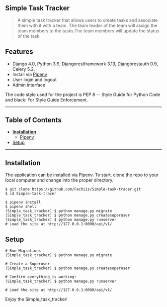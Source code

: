 ****Simple Task Tracker****
-
>A simple task tracker that allows users to create tasks and associate them with it with a team. The team leader of the team will assign the team members to the tasks.The team members will update the status of the task.

## Features

- Django 4.0, Python 3.9, Djangorestframework 3.13, Djangorestauth 0.9, Celery 5.2, 
- Install via [Pipenv](https://pypi.org/project/pip/)
- User login and logout
- Admin interface

The code style used for the project is PEP 8 -- Style Guide for Python Code and black: For Style Guide
Enforcement.

---
## Table of Contents
* **[Installation](#installation)**
  * [Pipenv](#pip)
* [Setup](#setup)

---
## Installation
The application can be installed via Pipenv. To start,
clone the repo to your local computer and change into the proper directory.

```
$ git clone https://github.com/Fachiis/Simple-task-tracer.git
$ cd Simple-task-tracer
```
```
$ pipenv install
$ pipenv shell
(Simple_task_tracker) $ python manage.py migrate
(Simple_task_tracker) $ python manage.py createsuperuser
(Simple_task_tracker) $ python manage.py runserver
# Load the site at http://127.0.0.1:8000/api/v1/
```

## Setup

```
# Run Migrations
(Simple_task_tracker) $ python manage.py migrate

# Create a Superuser
(Simple_task_tracker) $ python manage.py createsuperuser

# Confirm everything is working:
(Simple_task_tracker) $ python manage.py runserver

# Load the site at http://127.0.0.1:8000/api/v1/
```
Enjoy the Simple_task_tracker!